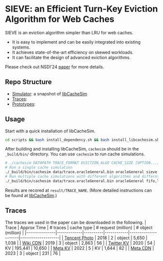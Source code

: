 # SIEVE: an Efficient Turn-Key Eviction Algorithm for Web Caches
SIEVE is an eviction algorithm simpler than LRU for web caches.
- It is easy to implement and can be easily integrated into existing systems.
- It achieves state-of-the-art efficiency on skewed workloads.
- It can facilitate the design of advanced eviction algorithms.

Please check out NSDI'24 [paper](https://yazhuozhang.com/assets/publication/nsdi24-sieve.pdf) for more details.

<!-- The repo contains code for NSDI'24 paper: [SIEVE is Simpler than LRU: an Efficient Turn-Key Eviction Algorithm for Web Caches](https://yazhuozhang.com/assets/publication/nsdi24-sieve.pdf). -->

<!-- <div style="text-align: center;">
  <img src="/doc/diagram/Sieve_illustration.svg" alt="diagram" width="480"/>
</div> -->

## Repo Structure
- [Simulator](): a snapshot of [libCacheSim](https://github.com/1a1a11a/libCacheSim)
- [Traces](#traces): 
- [Prototypes](): 

## Usage

Start with a quick installation of libCacheSim.
```bash
cd scripts && bash install_dependency.sh && bash install_libcachesim.sh;
```

After building and installing libCacheSim, `cachesim` should be in the `_build/bin/` directory. You can use `cachesim` to run cache simulations.
```bash
# ./cachesim DATAPATH TRACE_FORMAT EVICTION_ALGO CACHE_SIZE [OPTION...]
# Run a single cache simulation
./_build/bin/cachesim data/trace.oracleGeneral.bin oracleGeneral sieve 1gb
# Run multiple cache simulations with different algorithms and differnt cache sizes (when CACHE_SIZE is 0)
./_build/bin/cachesim data/trace.oracleGeneral.bin oracleGeneral fifo,lru,clock,sieve 0 --ignore-obj-size 1
```
Results are recored at `result/TRACE_NAME`. (More detailed instructions can be found at [libCacheSim](https://github.com/1a1a11a/libCacheSim).)

## Traces
The traces we used in the paper can be downloaded in the following.
| Trace         | Approx Time | # traces | cache type | # request (million) | # object (million) |
|---------------|-------------|----------|------------|---------------------|--------------------|
| [Tencent Photo](https://ftp.pdl.cmu.edu/pub/datasets/twemcacheWorkload/cacheDatasets/tencentPhoto/) | 2018        | 2        | object     | 5,650               | 1,038              |
| [Wiki CDN](https://ftp.pdl.cmu.edu/pub/datasets/twemcacheWorkload/cacheDatasets/wiki/)      | 2019        | 3        | object     | 2,863               | 56                 |
| [Twitter KV](https://ftp.pdl.cmu.edu/pub/datasets/twemcacheWorkload/cacheDatasets/twitter/)    | 2020        | 54       | KV         | 195,441             | 10,650             |
| [Meta KV](https://ftp.pdl.cmu.edu/pub/datasets/twemcacheWorkload/cacheDatasets/metaKV/)       | 2022        | 5        | KV         | 1,644               | 82                 |
| [Meta CDN](https://ftp.pdl.cmu.edu/pub/datasets/twemcacheWorkload/cacheDatasets/metaCDN/)      | 2023        | 3        | object     | 231                 | 76                 |


<!-- ## Abstract
Caching is an indispensable technique for low-cost and fast data serving. The eviction algorithm, at the heart of a cache, has been primarily designed to maximize efficiency— reducing the cache miss ratio. Many eviction algorithms have been designed in the past decades. However, they all tradeoff throughput and/or simplicity to achieve high efficiency. Such a tradeoff often hinders adoption in production systems.

This work presents SIEVE, *an algorithm that is simpler than LRU and provides better than state-of-the-art efficiency and scalability* for web cache workloads. We implemented SIEVE in five production cache libraries, and it requires fewer than 20 lines of code change on average. Our evaluation using 1559 cache traces from 7 sources shows that SIEVE achieves up to 63.2% lower miss ratio than ARC. Moreover, SIEVE has lower miss ratio than 9 state-of-the-art algorithms on more than 45% of the 1559 traces, while the next best algorithm only achieves 15%. SIEVE’s simplicity comes with superior scalability as cache hits require no locking. Our prototype in Cachelib achieves twice the throughput of an optimized LRU at 16 threads. SIEVE is more than an eviction algorithm; it can be used as a cache primitive to build advanced eviction algorithms just like FIFO and LRU.


## Repo structure
The repo is a snapshot of [libCacheSim](https://github.com/1a1a11a/libCacheSim).


## Traces
The traces we used can be downloaded [here](https://ftp.pdl.cmu.edu/pub/datasets/twemcacheWorkload/cacheDatasets/).

The binary traces are [zstd](https://github.com/facebook/zstd) compressed and have the following format:
```c
struct {
    uint32_t timestamp;
    uint64_t obj_id;
    uint32_t obj_size;
    int64_t next_access_vtime;  // -1 if no next access
}
```
The compressed traces can be used with libCacheSim without decompression. And libCacheSim provides a tracePrint tool to print the trace in human-readable format.


### Citation
```bibtex
@inproceedings{zhang2024-sieve,
  title={SIEVE is Simpler than LRU: an Efficient Turn-Key Eviction Algorithm for Web Caches},
  author={Zhang, Yazhuo and Yang, Juncheng and Yue, Yao and Vigfusson, Ymir and Rashmi, K.V.},
  booktitle={USENIX Symposium on Networked Systems Design and Implementation (NSDI'24)},
  year={2024}
}
```  -->